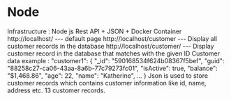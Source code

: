 # Node

Infrastructure : Node js Rest API + JSON + Docker Container
http://localhost/ --- default page
http://localhost/customer --- Display all customer records in the database
http://localhost/customer/<id> --- Display customer record in the database that matches with the given ID
Customer data example : "customer1": {
    "_id": "590168534f624b08367f5bef",
    "guid": "88258c27-ca06-43aa-8a6b-77c79273fc01",
    "isActive": true,
    "balance": "$1,468.86",
    "age": 22,
    "name": "Katherine", … }
Json is used to store customer records which contains customer information like id, name, address etc.
13 customer records.
